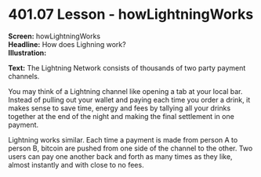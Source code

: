 # 401.07 Lesson - howLightningWorks

**Screen:** howLightningWorks\
**Headline:** How does Lighning work?\
**Illustration:**

**Text:** The Lightning Network consists of thousands of two party payment channels.&#x20;

You may think of a Lightning channel like opening a tab at your local bar. Instead of pulling out your wallet and paying each time you order a drink, it makes sense to save time, energy and fees by tallying all your drinks together at the end of the night and making the final settlement in one payment.&#x20;

Lightning works similar. Each time a payment is made from person A to person B, bitcoin are pushed from one side of the channel to the other. Two users can pay one another back and forth as many times as they like, almost instantly and with close to no fees.

